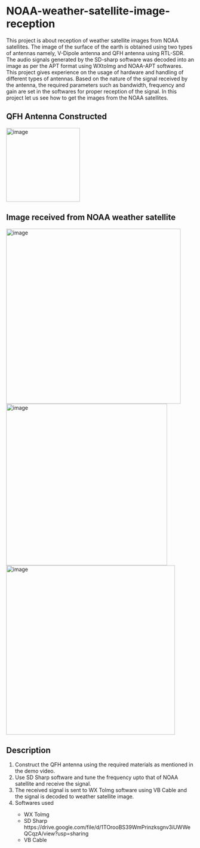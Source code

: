 # NOAA-weather-satellite-image-reception
This project is about reception of weather satellite images from NOAA satellites. The image of the 
surface of the earth is obtained using two types of antennas namely, V-Dipole antenna and QFH 
antenna using RTL-SDR. The audio signals generated by the SD-sharp software was decoded into 
an image as per the APT format using WXtoImg and NOAA-APT softwares. This project gives 
experience on the usage of hardware and handling of different types of antennas. Based on the 
nature of the signal received by the antenna, the required parameters such as bandwidth, frequency 
and gain are set in the softwares for proper reception of the signal. In this project let us see how to 
get the images from the NOAA satellites.

## QFH Antenna Constructed
<img width="197" alt="image" src="https://user-images.githubusercontent.com/99457944/182883436-cc5fef57-a96a-490e-a170-eb262e3d7b85.png">

## Image received from NOAA weather satellite
<img width="467" alt="image" src="https://user-images.githubusercontent.com/99457944/182883596-e540552b-f3c4-4a94-aa49-2f5a87f6d0b4.png">
<img width="431" alt="image" src="https://user-images.githubusercontent.com/99457944/182883704-18a80d64-1a69-4465-b1a5-75fd46d13b09.png">
<img width="452" alt="image" src="https://user-images.githubusercontent.com/99457944/182883769-22be7568-81ac-482f-9b6a-d49ac2f75534.png">

## Description 
<ol>
<li>Construct the QFH antenna using the required materials as mentioned in the demo video.</li>
<li>Use SD Sharp software and tune the frequency upto that of NOAA satellite and receive the signal.</li>
<li>The received signal is sent to WX Tolmg software using VB Cable and the signal is decoded to weather satellite image.</li>
<li>Softwares used</li>
<ul>
<li>WX Tolmg</li>
<li>SD Sharp</li>
https://drive.google.com/file/d/1TOrooBS39WmPrinzksgnv3iUWWeQCqzA/view?usp=sharing
<li>VB Cable</li>
</ul>
</ol>
